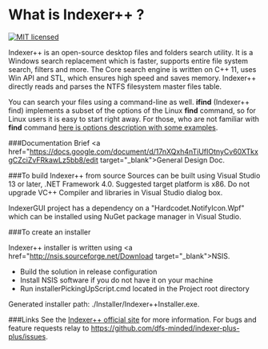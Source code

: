 What is Indexer++ ?
===================

[![MIT licensed](https://img.shields.io/badge/license-MIT-blue.svg)](https://raw.githubusercontent.com/hyperium/hyper/master/LICENSE)

Indexer++ is an open-source desktop files and folders search utility. It is a Windows search replacement which is faster, supports entire file system search, filters and more. The Core search engine is written on C++ 11, uses Win API and STL, which ensures high speed and saves memory. Indexer++ directly reads and parses the NTFS  filesystem master files table.


You can search your files using a command-line as well. **ifind** (Indexer++ find) implements a subset of the options of the Linux **find** command, so for Linux users it is easy to start right away. For those, who are not familiar with **find** command <a href="https://raw.githubusercontent.com/dfs-minded/indexer-plus-plus/master/ifind%20commands%20doc.md" target="_blank">here is options description with some examples</a>.

###Documentation
Brief <i class="icon-provider-gdrive"></i><a href="https://docs.google.com/document/d/17nXQxh4nTiUfIOtnyCv60XTkxgCZciZvFRkawLz5bb8/edit target="_blank">General Design Doc</a>.


###To build Indexer++ from source
Sources can be built using Visual Studio 13 or later, .NET Framework 4.0. Suggested target platform is x86.
Do not upgrade VC++ Compiler and libraries in Visual Studio dialog box.

IndexerGUI project has a dependency on a "Hardcodet.NotifyIcon.Wpf" which can be installed using NuGet package manager in Visual Studio.

###To create an installer

Indexer++ installer is written using <a href="http://nsis.sourceforge.net/Download target="_blank">NSIS</a>. 

 - Build the solution in release configuration
 - Install NSIS software if you do not have it on your machine
 - Run installerPickingUpScript.cmd located in the Project root directory
 
 Generated installer path: ./Installer/Indexer++Installer.exe.
 

###Links
See the [Indexer++ official site](http://indexer-plus-plus.com/) for more information.
For bugs and feature requests relay to https://github.com/dfs-minded/indexer-plus-plus/issues.


